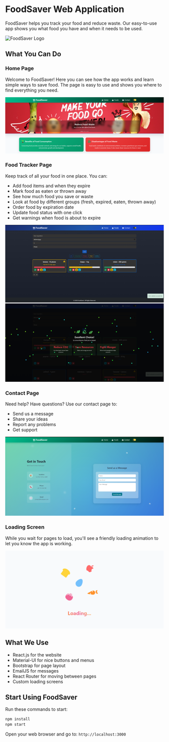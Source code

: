 # FoodSaver Web Application

FoodSaver helps you track your food and reduce waste. Our easy-to-use app shows you what food you have and when it needs to be used.

![FoodSaver Logo](/public/iconFood.ico)

## What You Can Do

### Home Page
Welcome to FoodSaver! Here you can see how the app works and learn simple ways to save food. The page is easy to use and shows you where to find everything you need.

![Home Page Screenshot](/image/img1.png)

### Food Tracker Page
Keep track of all your food in one place. You can:
- Add food items and when they expire
- Mark food as eaten or thrown away
- See how much food you save or waste
- Look at food by different groups (fresh, expired, eaten, thrown away)
- Order food by expiration date
- Update food status with one click
- Get warnings when food is about to expire

![Inventory Page Screenshot](/image/imag3.png)
![Consumed Page Screenshot](/image/imag2.png)

### Contact Page
Need help? Have questions? Use our contact page to:
- Send us a message
- Share your ideas
- Report any problems
- Get support

![Contact Page Screenshot](/image/imag4.png)

### Loading Screen
While you wait for pages to load, you'll see a friendly loading animation to let you know the app is working.

![Loading Animation](/image/loading.png)

## What We Use
- React.js for the website
- Material-UI for nice buttons and menus
- Bootstrap for page layout
- EmailJS for messages
- React Router for moving between pages
- Custom loading screens

## Start Using FoodSaver
Run these commands to start:
```bash
npm install
npm start
```

Open your web browser and go to: `http://localhost:3000`
